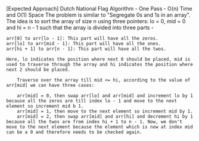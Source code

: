 [Expected Approach] Dutch National Flag Algorithm - One Pass - O(n) Time and O(1) Space
    The problem is similar to "Segregate 0s and 1s in an array". The idea is to sort the array of size n using three pointers: lo = 0, mid = 0 and hi = n - 1 such that the array is divided into three parts -

    arr[0] to arr[lo - 1]: This part will have all the zeros.
    arr[lo] to arr[mid - 1]: This part will have all the ones.
    arr[hi + 1] to arr[n - 1]: This part will have all the twos.

    Here, lo indicates the position where next 0 should be placed, mid is used to traverse through the array and hi indicates the position where next 2 should be placed.

        Traverse over the array till mid <= hi, according to the value of arr[mid] we can have three cases:

        arr[mid] = 0, then swap arr[lo] and arr[mid] and increment lo by 1 because all the zeros are till index lo - 1 and move to the next element so increment mid b 1.
        arr[mid] = 1, then move to the next element so increment mid by 1.
        arr[mid] = 2, then swap arr[mid] and arr[hi] and decrement hi by 1 because all the twos are from index hi + 1 to n - 1. Now, we don't move to the next element because the element which is now at index mid can be a 0 and therefore needs to be checked again.